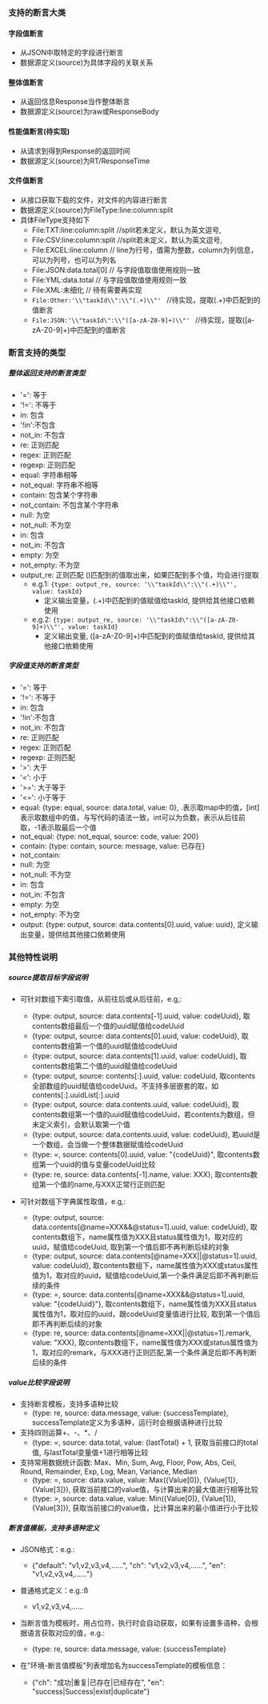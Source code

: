 ### 支持的断言大类
#### 字段值断言
- 从JSON中取特定的字段进行断言
- 数据源定义(source)为具体字段的关联关系

#### 整体值断言
- 从返回信息Response当作整体断言
- 数据源定义(source)为raw或ResponseBody

#### 性能值断言(待实现)
- 从请求到得到Response的返回时间
- 数据源定义(source)为RT/ResponseTime

#### 文件值断言
- 从接口获取下载的文件，对文件的内容进行断言
- 数据源定义(source)为FileType:line:column:split
- 具体FileType支持如下
  - File:TXT:line:column:split  //split若未定义，默认为英文逗号,
  - File:CSV:line:column:split  //split若未定义，默认为英文逗号,
  - File:EXCEL:line:column     // line为行号，值需为整数，column为列信息，可以为列号，也可以为列名
  - File:JSON:data.total[0]    // 与字段值取值使用规则一致
  - File:YML:data.total        // 与字段值取值使用规则一致
  - File:XML:未细化             // 待有需要再实现
  -  ```File:Other:'\\"taskId\\":\\"(.+)\\"' ```   //待实现，提取(.+)中匹配到的值断言
  -  ```File:JSON:'\\"taskId\":\\"([a-zA-Z0-9]+)\\"' ```   //待实现，提取([a-zA-Z0-9]+)中匹配到的值断言

### 断言支持的类型
##### 整体返回支持的断言类型
- '=': 等于
- '!=': 不等于
- in: 包含
- '!in':不包含
- not_in: 不包含
- re:  正则匹配
- regex:  正则匹配
- regexp:  正则匹配
- equal: 字符串相等
- not_equal: 字符串不相等
- contain: 包含某个字符串  
- not_contain: 不包含某个字符串
- null: 为空
- not_null: 不为空
- in: 包含
- not_in: 不包含
- empty: 为空
- not_empty: 不为空
- output_re:   正则匹配 ()匹配到的值取出来，如果匹配到多个值，均会进行提取
   - e.g.1:  ```{type: output_re, source: '\\"taskId\\":\\"(.+)\\"', value: taskId}```
     - 定义输出变量，(.+)中匹配到的值赋值给taskId, 提供给其他接口依赖使用
   - e.g.2:  ```{type: output_re, source: '\\"taskId\":\\"([a-zA-Z0-9]+)\\"', value: taskId}```
     - 定义输出变量, ([a-zA-Z0-9]+)中匹配到的值赋值给taskId, 提供给其他接口依赖使用

##### 字段值支持的断言类型
- '=': 等于
- '!=': 不等于
- in: 包含
- '!in':不包含
- not_in: 不包含
- re:  正则匹配
- regex:  正则匹配
- regexp:  正则匹配
- '>': 大于
- '<': 小于
- '>=': 大于等于
- '<=': 小于等于
- equal: {type: equal, source: data.total, value: 0},  .表示取map中的值，[int]表示取数组中的值，与写代码的语法一致，int可以为负数，表示从后往前取，-1表示取最后一个值
- not_equal: {type: not_equal, source: code, value: 200}
- contain: {type: contain, source: message, value: 已存在}
- not_contain:
- null: 为空
- not_null: 不为空
- in: 包含
- not_in: 不包含
- empty: 为空
- not_empty: 不为空
- output: {type: output, source: data.contents[0].uuid, value: uuid}, 定义输出变量，提供给其他接口依赖使用

### 其他特性说明
##### source提取目标字段说明
- 可针对数组下索引取值，从前往后或从后往前，e.g,:
  - {type: output, source: data.contents[-1].uuid, value: codeUuid}, 取contents数组最后一个值的uuid赋值给codeUuid  
  - {type: output, source: data.contents[0].uuid, value: codeUuid}, 取contents数组第一个值的uuid赋值给codeUuid  
  - {type: output, source: data.contents[1].uuid, value: codeUuid}, 取contents数组第二个值的uuid赋值给codeUuid
  - {type: output, source: contents[:].uuid, value: codeUuid, 取contents全部数组的uuid赋值给codeUuid。不支持多层嵌套的取，如contents[:].uuidList[:].uuid
  - {type: output, source: data.contents.uuid, value: codeUuid}, 取contents数组第一个值的uuid赋值给codeUuid，若contents为数组，但未定义索引，会默认取第一个值
  - {type: output, source: data.contents.uuid, value: codeUuid}, 若uuid是一个数组，会当做一个整体数据赋值给codeUuid
  - {type: =, source: contents[0].uuid, value: "{codeUuid}", 取contents数组第一个uuid的值与变量codeUuid比较
  - {type: re, source: data.contents[-1].name, value: XXX}, 取contents数组第一个值的name,与XXX正常行正则匹配

- 可针对数组下字典属性取值，e.g,:
  - {type: output, source: data.contents[@name=XXX&&@status=1].uuid, value: codeUuid}, 取contents数组下，name属性值为XXX且status属性值为1，取对应的uuid，赋值给codeUuid, 取到第一个值后即不再判断后续的对象
  - {type: output, source: data.contents[@name=XXX||@status=1].uuid, value: codeUuid}, 取contents数组下，name属性值为XXX或status属性值为1，取对应的uuid，赋值给codeUuid,第一个条件满足后即不再判断后续的条件
  - {type: =, source: data.contents[@name=XXX&&@status=1].uuid, value: "{codeUuid}"}, 取contents数组下，name属性值为XXX且status属性值为1，取对应的uuid，跟codeUuid变量值进行比较, 取到第一个值后即不再判断后续的对象
  - {type: re, source: data.contents[@name=XXX||@status=1].remark, value: "XXX}, 取contents数组下，name属性值为XXX或status属性值为1，取对应的remark，与XXX进行正则匹配,第一个条件满足后即不再判断后续的条件

##### value比较字段说明
- 支持断言模板，支持多语种比较
  - {type: re, source: data.message, value: {successTemplate},  successTemplate定义为多语种，运行时会根据语种进行比较
- 支持四则运算+、-、*、/
  - {type: =, source: data.total, value: {lastTotal} + 1, 获取当前接口的total值, 与lastTotal变量值+1进行相等比较
- 支持常用数据统计函数: Max、Min, Sum, Avg, Floor, Pow, Abs, Ceil, Round, Remainder, Exp, Log, Mean, Variance, Median
  - {type: =, source: data.value, value: Max({Value[0]}, {Value[1]}, {Value[3]}), 获取当前接口的value值，与计算出来的最大值进行相等比较
  - {type: >, source: data.value, value: Min({Value[0]}, {Value[1]}, {Value[3]}), 获取当前接口的value值，比计算出来的最小值进行小于比较

##### 断言值模板，支持多语种定义  
- JSON格式：e.g.:
  - {"default": "v1,v2,v3,v4,……", "ch": "v1,v2,v3,v4,……", "en": "v1,v2,v3,v4,……"}
  
- 普通格式定义：e.g.:ß
  - v1,v2,v3,v4,……
  
- 当断言值为模板时，用占位符，执行时会自动获取，如果有设置多语种，会根据语言获取对应的值，e.g.:
   - {type: re, source: data.message, value: {successTemplate}
  
- 在"环境-断言值模板"列表增加名为successTemplate的模板信息：
  - {"ch": "成功|重复|已存在|已经存在", "en": "success|Success|exist|duplicate"}